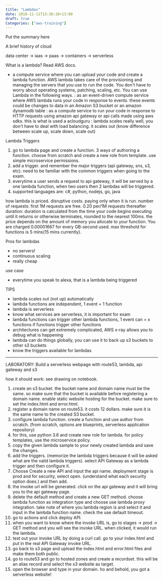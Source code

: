 ```yaml
---
title: "Lambdas"
date: 2018-11-11T13:36:28+13:00
draft: true
Categories: ["aws-training"]
---
```

Put the summary here
<!--more-->

A brief history of cloud

data center -> iaas -> paas -> containers -> serverless

What is a lambda? Read AWS docs.
- a compute service where you can upload your code and create a lambda function. AWS lambda takes care of the provisioning and managing the servers that you use to run the code. You don't have to worry about operating systems, patching, scaling, etc. You can use Lambda in the following ways.
: as an event-driven compute service where AWS lambda runs your code in response to events. these events could be changes to data in an Amazon S3 bucket or an amazon dynamodb table
: as a compute service to run your code in response to HTTP requests using amazon api gateway or api calls made using aws sdks. this is what is used a acloudguru
: lambda scales really well, you don't have to deal with load balancing. it scales out (know difference between scale up, scale down, scale out)

Lambda Triggers
1. go to lambda page and create a function. 3 ways of authoring a function. choose from scratch and create a new role from template. use simple microservice permissions.
2. add a trigger. and remember the major triggers (api gateway, sns, s3, etc). need to be familiar with the common triggers when going to the exam.
3. everytime a user sends a request to api gateway, it will be served by a one lambda function, when two users then 2 lambdas will be triggered.
3. supported languages are: c#, python, nodejs, go, java

how lambda is priced. disruptive costs. paying only when it is run.
number of requests: first 1M requests are free. 0.20 per/1M requests thereafter
duration: duration is calculated from the time your code begins executing until it returns or otherwise terminates, rounded to the nearest 100ms. the price depends on the amount of memory you allocate to your function. You are charged 0.00001667 for every GB-second used. max threshold for functions is 5 mins(15 mins currently).

Pros for lambdas
- no servers!
- continuous scaling
- really cheap

use case
- everytime you speak to alexa, that is a lambda being triggered

TIPS
- lambda scales out (not up) automatically
- lambda functions are independent, 1 event = 1 function
- lambda is serverless
- know what services are serverless, it is important for exam
- lambda functions can trigger other lambda functions, 1 event can = x functions if functions trigger other functions
- architectures can get extremely complicated, AWS x-ray allows you to debug what is happening
- lambda can do things globally, you can use it to back up s3 buckets to other s3 buckets
- know the triggers available for lambdas

---

LABORATORY: Build a serverless webpage with route53, lambda, api gateway and s3

how it should work: see drawing on notebook.

1. create an s3 bucket. the bucket name and domain name must be the same. so make sure that the bucket is available before registering a domain name. enable static website hosting for the bucket. make sure to set the index.html and error.html.
2. register a domain name on route53. it costs 12 dollars. make sure it is the same name to the created S3 bucket.
3. configure lambda function. create a function and use author from scratch. (from scratch, options are blueprints, serverless application repository)
4. for this, use python 3.6 and create new role for lambda. for policy templates, use the microservice policy.
5. copy the given lambda sample to your newly created lambda and save the changes.
6. add the triggers. (memorize the lambda triggers because it will be asked what are the valid lambda triggers). select API Gateway as a lambda trigger and then configure it.
7. Choose Create a new API and input the api name. deployment stage is prod and for security, select open. (understand what each security option does.) and then add.
8. the invoke url will be generated. click on the api gateway and it will bring you to the api gateway page.
9. delete the default method and create a new GET method. choose lambda function as integration type and choose use lambda proxy integration. take note of where you lambda region is and select it and input in the lambda function name. check the use default timeout.
10. go to actions and click deploy API.
11. when you want to know where the invoke URL is, go to stages -> prod -> GET method and you will see the invoke URL. when clicked, it would run the lambda.
12. test out your invoke URL by doing a curl call. go to your index.html and put in the real API Gateway invoke URL.
13. go back to s3 page and upload the index.html and error.html files and make them both public.
14. go to route53 and go to hosted zones and create a recordset. this will be an alias record and select the s3 website as target.
15. open the browser and type in your domain. ho and behold, you got a serverless website!
